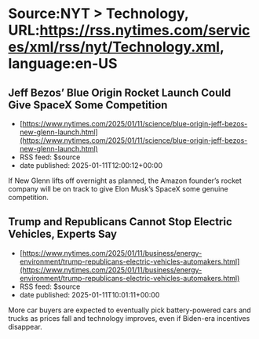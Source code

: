 # Source:NYT > Technology, URL:https://rss.nytimes.com/services/xml/rss/nyt/Technology.xml, language:en-US

## Jeff Bezos’ Blue Origin Rocket Launch Could Give SpaceX Some Competition
 - [https://www.nytimes.com/2025/01/11/science/blue-origin-jeff-bezos-new-glenn-launch.html](https://www.nytimes.com/2025/01/11/science/blue-origin-jeff-bezos-new-glenn-launch.html)
 - RSS feed: $source
 - date published: 2025-01-11T12:00:12+00:00

If New Glenn lifts off overnight as planned, the Amazon founder’s rocket company will be on track to give Elon Musk’s SpaceX some genuine competition.

## Trump and Republicans Cannot Stop Electric Vehicles, Experts Say
 - [https://www.nytimes.com/2025/01/11/business/energy-environment/trump-republicans-electric-vehicles-automakers.html](https://www.nytimes.com/2025/01/11/business/energy-environment/trump-republicans-electric-vehicles-automakers.html)
 - RSS feed: $source
 - date published: 2025-01-11T10:01:11+00:00

More car buyers are expected to eventually pick battery-powered cars and trucks as prices fall and technology improves, even if Biden-era incentives disappear.

